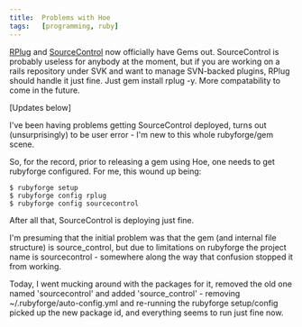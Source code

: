 ```yaml
---
title:  Problems with Hoe
tags:   [programming, ruby]
---
```


[RPlug][] and [SourceControl][] now officially have Gems out. SourceControl is probably useless for anybody at the moment, but if you are working on a rails repository under SVK and want to manage SVN-backed plugins, RPlug should handle it just fine. Just gem install rplug -y. More compatability to come in the future.

[Updates below]

I've been having problems getting SourceControl deployed, turns out (unsurprisingly) to be user error - I'm new to this whole rubyforge/gem scene.

So, for the record, prior to releasing a gem using Hoe, one needs to get rubyforge configured. For me, this wound up being:

    $ rubyforge setup
    $ rubyforge config rplug
    $ rubyforge config sourcecontrol

After all that, SourceControl is deploying just fine.

I'm presuming that the initial problem was that the gem (and internal file structure) is source_control, but due to limitations on rubyforge the project name is sourcecontrol - somewhere along the way that confusion stopped it from working.

Today, I went mucking around with the packages for it, removed the old one named 'sourcecontrol' and added 'source_control' - removing ~/.rubyforge/auto-config.yml and re-running the rubyforge setup/config picked up the new package id, and everything seems to run just fine now.

[RPlug]: http://rubyforge.org/projects/rplug
[SourceControl]: http://rubyforge.org/projects/sourcecontrol

